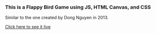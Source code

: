 ### This is a Flappy Bird Game using JS, HTML Canvas, and CSS
Similar to the one created by Dong Nguyen in 2013.

[Click here to see it live](https://hrodriguez007.github.io/study-buddy-react-tailwind-app/)
